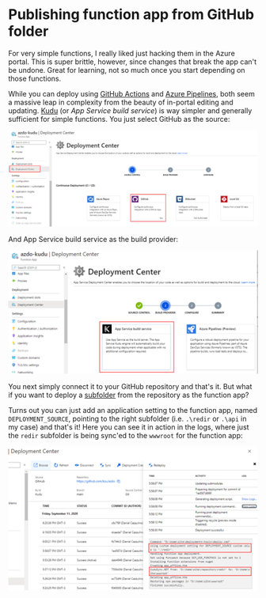 # Publishing function app from GitHub folder

For very simple functions, I really liked just hacking them in the Azure portal. This is super brittle, however, since changes that break the app can't be undone. Great for learning, not so much once you start depending on those functions.

While you can deploy using [GitHub Actions](https://docs.microsoft.com/en-us/azure/azure-functions/functions-how-to-github-actions?tabs=javascript) and [Azure Pipelines](https://docs.microsoft.com/en-us/azure/azure-functions/functions-how-to-azure-devops?tabs=csharp), both seem a massive leap in complexity from the beauty of in-portal editing and updating. [Kudu](https://docs.microsoft.com/en-us/azure/app-service/deploy-continuous-deployment#option-1-kudu-app-service) \(or _App Service build service_\) is way simpler and generally sufficient for simple functions. You just select GitHub as the source:

![](../.gitbook/assets/image%20%2810%29.png)

And App Service build service as the build provider:

![](../.gitbook/assets/image%20%286%29.png)

You next simply connect it to your GitHub repository and that's it. But what if you want to deploy a [subfolder](https://github.com/kzu/azdo/tree/main/redir) from the repository as the function app? 

Turns out you can just add an application setting to the function app, named `DEPLOYMENT_SOURCE`, pointing to the right subfolder \(i.e. `.\redir` or `.\api` in my case\) and that's it! Here you can see it in action in the logs, where just the `redir` subfolder is being sync'ed to the `wwwroot` for the function app:

![](../.gitbook/assets/image%20%2811%29.png)




